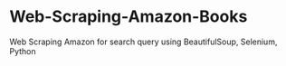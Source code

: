 # Web-Scraping-Amazon-Books
Web Scraping Amazon for search query using BeautifulSoup, Selenium, Python
